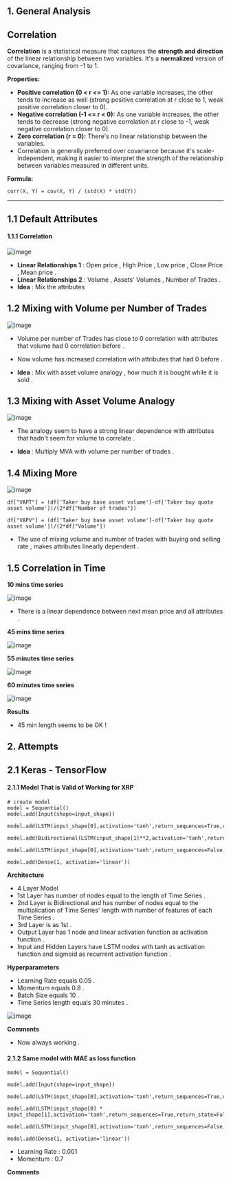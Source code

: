 
## 1. General Analysis

## Correlation

**Correlation** is a statistical measure that captures the **strength and direction** of the linear relationship between two variables. It's a **normalized** version of covariance, ranging from -1 to 1.

**Properties:**

- **Positive correlation (0 < r <= 1):** As one variable increases, the other tends to increase as well (strong positive correlation at r close to 1, weak positive correlation closer to 0).
- **Negative correlation (-1 <= r < 0):** As one variable increases, the other tends to decrease (strong negative correlation at r close to -1, weak negative correlation closer to 0).
- **Zero correlation (r = 0):** There's no linear relationship between the variables.
- Correlation is generally preferred over covariance because it's scale-independent, making it easier to interpret the strength of the relationship between variables measured in different units.

**Formula:**

```
corr(X, Y) = cov(X, Y) / (std(X) * std(Y))
```

----

## 1.1 Default Attributes

#### 1.1.1 Correlation

![image](https://github.com/user-attachments/assets/860c1f2f-46dc-4c94-a752-b0cea137cedf)

- **Linear Relationships 1** : Open price , High Price , Low price , Close Price , Mean price .
- **Linear Relationships 2** : Volume , Assets' Volumes , Number of Trades .
- **Idea** : Mix the attributes

## 1.2 Mixing with Volume per Number of Trades

![image](https://github.com/user-attachments/assets/ef590288-b45e-49ef-8b30-d4babf844769)

- Volume per number of Trades has close to 0 correlation with attributes that volume had 0 correlation before .
- Now volume has increased correlation with attributes that had 0 before .

- **Idea** : Mix with asset volume analogy , how much it is bought while it is sold .

## 1.3 Mixing with Asset Volume Analogy

![image](https://github.com/user-attachments/assets/eb143ff5-5f18-4685-9be5-db26df4bc995)


- The analogy seem to have a strong linear dependence with attributes that hadn't seem for volume to correlate .

- **Idea** : Multiply MVA with volume per number of trades .


## 1.4 Mixing More

![image](https://github.com/user-attachments/assets/6acbb9ad-5483-4868-88b1-7931d7e9e66e)


```
df["VAPT"] = (df['Taker buy base asset volume']-df['Taker buy quote asset volume'])/(2*df["Number of trades"])

df["VAPV"] = (df['Taker buy base asset volume']-df['Taker buy quote asset volume'])/(2*df["Volume"])
```

- The use of mixing volume and number of trades with buying and selling rate , makes attributes linearly dependent .

## 1.5 Correlation in Time

**10 mins time series**

![image](https://github.com/user-attachments/assets/e1ae72a9-253f-428a-a3f7-9201b9b317b5)


- There is a linear dependence between next mean price and all attributes .

**45 mins time series**

![image](https://github.com/user-attachments/assets/c02c5d9f-482f-439f-a0e3-f0419e53cecd)


**55 minutes time series**

![image](https://github.com/user-attachments/assets/81be0b15-49f8-456b-88c9-857890f02d8c)


**60 minutes time series**

![image](https://github.com/user-attachments/assets/c834cee6-a07b-4d99-8aa3-9dd18d7677c8)


**Results**

- 45 min length seems to be OK !


## 2. Attempts

## 2.1 Keras - TensorFlow

#### 2.1.1 Model That is Valid of Working for XRP

```
# create model
model = Sequential()
model.add(Input(shape=input_shape))

model.add(LSTM(input_shape[0],activation='tanh',return_sequences=True,return_state=False,recurrent_activation='sigmoid',go_backwards=False))

model.add(Bidirectional(LSTM(input_shape[1]**2,activation='tanh',return_sequences=True,return_state=False,recurrent_activation='sigmoid',go_backwards=False)))

model.add(LSTM(input_shape[0],activation='tanh',return_sequences=False,return_state=False,recurrent_activation='sigmoid',go_backwards=False))

model.add(Dense(1, activation='linear'))
```

**Architecture**

- 4 Layer Model
- 1st Layer has number of nodes equal to the length of Time Series .
- 2nd Layer is Bidirectional and has number of nodes equal to the multiplication of Time Series' length with number of features of each Time Series .
- 3rd Layer is as 1st .
- Output Layer has 1 node and linear activation function as activation function .
- Input and Hidden Layers have LSTM nodes with tanh as activation function and sigmoid as recurrent activation function .

**Hyperparameters**

- Learning Rate equals 0.05 .
- Momentum equals 0.8 .
- Batch Size equals 10 .
- Time Series length equals 30 minutes . 

![image](https://github.com/user-attachments/assets/927fd8e8-521e-46a2-a9de-204e7dcb4a60)


**Comments**

- Now always working .

#### 2.1.2 Same model with MAE as loss function

```
model = Sequential()

model.add(Input(shape=input_shape))

model.add(LSTM(input_shape[0],activation='tanh',return_sequences=True,return_state=False,recurrent_activation='sigmoid',go_backwards=False))

model.add(LSTM(input_shape[0] * input_shape[1],activation='tanh',return_sequences=True,return_state=False,recurrent_activation='sigmoid',go_backwards=False))

model.add(LSTM(input_shape[0],activation='tanh',return_sequences=False,return_state=False,recurrent_activation='sigmoid',go_backwards=False))

model.add(Dense(1, activation='linear'))
```

- Learning Rate : 0.001
- Momentum : 0.7


**Comments**
